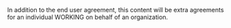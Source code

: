 In addition to the end user agreement, this content will be extra agreements for an individual WORKING on behalf of an organization.

